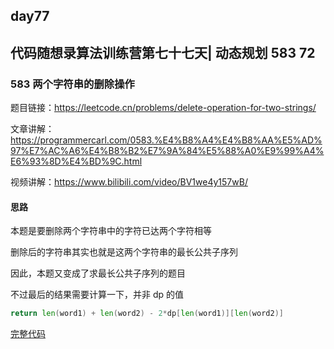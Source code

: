 ## day77

## 代码随想录算法训练营第七十七天| 动态规划 583 72

### 583 两个字符串的删除操作

题目链接：https://leetcode.cn/problems/delete-operation-for-two-strings/

文章讲解：https://programmercarl.com/0583.%E4%B8%A4%E4%B8%AA%E5%AD%97%E7%AC%A6%E4%B8%B2%E7%9A%84%E5%88%A0%E9%99%A4%E6%93%8D%E4%BD%9C.html

视频讲解：https://www.bilibili.com/video/BV1we4y157wB/

#### 思路

本题是要删除两个字符串中的字符已达两个字符相等

删除后的字符串其实也就是这两个字符串的最长公共子序列

因此，本题又变成了求最长公共子序列的题目

不过最后的结果需要计算一下，并非 dp 的值

```go
return len(word1) + len(word2) - 2*dp[len(word1)][len(word2)]
```

[完整代码](https://github.com/hd2yao/leetcode/tree/master/training/day77/0583_delete_operation_for_two_strings.go)
